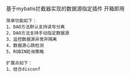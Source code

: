 基于mybatis拦截器实现的数据源指定插件
开箱即用

	简单功能如下：
	1、DAO方法默认支持读写分离
	2、DAO方法支持手动指定数据源
	3、监控数据源异常并隔离
	4、数据源心跳检测
	5、ROBIN轮询策略
	
	扩展点如下：
	1、结合disconf